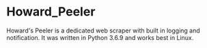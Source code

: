 # Howard_Peeler
Howard's Peeler is a dedicated web scraper with built in logging and notification.  It was written in Python 3.6.9 and works best in Linux.
